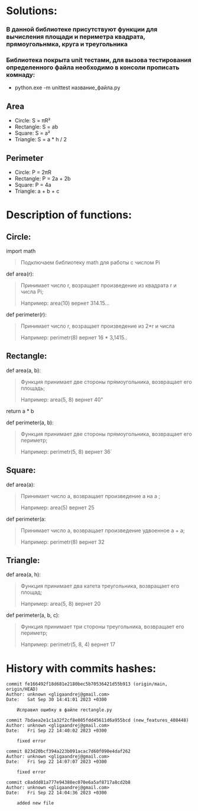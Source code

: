 # Solutions:
### В данной библиотеке присутствуют функции для вычисления площади и периметра квадрата, прямоугольнмка, круга и треугольника
### Библиотека покрыта unit тестами, для вызова тестирования определенного файла необходимо в консоли прописать комнаду: 
- python.exe -m unittest название_файла.py

## Area
- Circle: S = πR²
- Rectangle: S = ab
- Square: S = a²
- Triangle: S = a * h / 2

## Perimeter
- Circle: P = 2πR
- Rectangle: P = 2a + 2b
- Square: P = 4a
- Triangle: a + b + c


# Description of functions:
## Circle:


import math

>Подключаем библиотеку math для работы с числом Pi

def area(r):
>Принимает число r, возращает произведение из квадрата r и числа Pi;
> 
> Например: area(10) вернет 314.15...
   
 


def perimeter(r):
>Принимает число r, возращает произведение из 2*r и числа 
> 
> Например: perimetr(8) вернет 16 * 3,1415.. 
   
 

## Rectangle:



def area(a, b): 
> Функция принимает две стороны прямоугольника, возвращает его площадь;
> 
> Например: area(5, 8) вернет 40"
    
return a * b 

def perimeter(a, b): 
>Функция принимает две стороны прямоугольника, возвращает его периметр;
> 
> Например: perimetr(5, 8) вернет 36`
    


## Square:

def area(a): 
>Принимает числo a, возвращает произведение a на a ;
> 
> Например: area(5) вернет 25



def perimeter(a: 
>Принимает числo a, возвращает произведение удвоенное a + a;
> 
> Например: perimetr(8) вернет 32
    


## Triangle:
def area(a, h): 
>Функция принимает два катета треугольника, возвращает его площад;  
> 
> Например: area(5, 8) вернет 20
    

def perimeter(a, b, c):
>Функция принимает три стороны треугольника, возвращает его периметр; 
> 
> Например: perimetr(5, 8, 4) вернет 17



# History with commits hashes:
```
commit fe166492f18d681e2180bec5b70536421d55b913 (origin/main, origin/HEAD)
Author: unknown <gligaandrej@gmail.com>
Date:   Sat Sep 30 14:41:01 2023 +0300

    Исправил ошибку в файле rectangle.py

commit 7bdaea2e1c1a32f2cf8e085fdd45611d6a955bcd (new_features_408448)
Author: unknown <gligaandrej@gmail.com>
Date:   Fri Sep 22 14:40:02 2023 +0300

    fixed error

commit 823d20bcf394a223b091acac7d60f090e4daf262
Author: unknown <gligaandrej@gmail.com>
Date:   Fri Sep 22 14:07:07 2023 +0300

    fixed error

commit c8addd81a777e94388ec070e6a5af8717a8cd2b8
Author: unknown <gligaandrej@gmail.com>
Date:   Fri Sep 22 14:04:36 2023 +0300

    added new file
```
